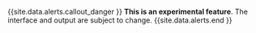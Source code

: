 {{site.data.alerts.callout_danger }}
**This is an experimental feature**. The interface and output are subject to change.
{{site.data.alerts.end }}
